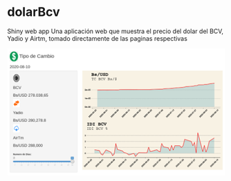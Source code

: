 # dolarBcv
Shiny web app Una aplicación web que muestra el precio del dolar del BCV, Yadio y Airtm, tomado directamente de las paginas respectivas

![alt text](https://github.com/MagcDEV/dolarBcv/blob/master/images/imageApp.png)
